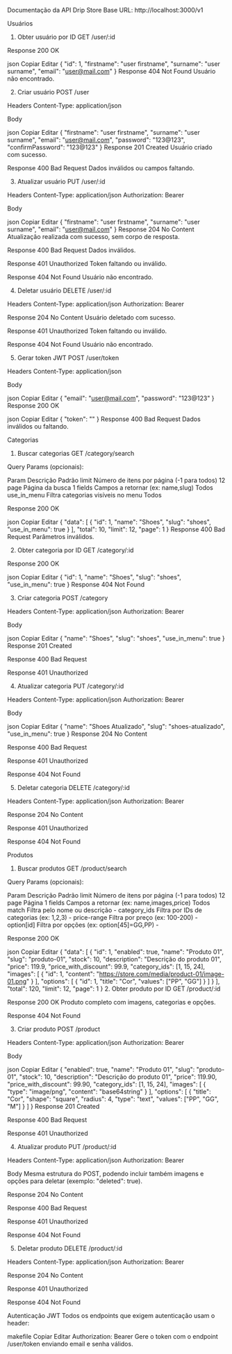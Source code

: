Documentação da API Drip Store
Base URL: http://localhost:3000/v1

Usuários
1. Obter usuário por ID
GET /user/:id

Response 200 OK

json
Copiar
Editar
{
  "id": 1,
  "firstname": "user firstname",
  "surname": "user surname",
  "email": "user@mail.com"
}
Response 404 Not Found
Usuário não encontrado.

2. Criar usuário
POST /user

Headers
Content-Type: application/json

Body

json
Copiar
Editar
{
  "firstname": "user firstname",
  "surname": "user surname",
  "email": "user@mail.com",
  "password": "123@123",
  "confirmPassword": "123@123"
}
Response 201 Created
Usuário criado com sucesso.

Response 400 Bad Request
Dados inválidos ou campos faltando.

3. Atualizar usuário
PUT /user/:id

Headers
Content-Type: application/json
Authorization: Bearer <token>

Body

json
Copiar
Editar
{
  "firstname": "user firstname",
  "surname": "user surname",
  "email": "user@mail.com"
}
Response 204 No Content
Atualização realizada com sucesso, sem corpo de resposta.

Response 400 Bad Request
Dados inválidos.

Response 401 Unauthorized
Token faltando ou inválido.

Response 404 Not Found
Usuário não encontrado.

4. Deletar usuário
DELETE /user/:id

Headers
Content-Type: application/json
Authorization: Bearer <token>

Response 204 No Content
Usuário deletado com sucesso.

Response 401 Unauthorized
Token faltando ou inválido.

Response 404 Not Found
Usuário não encontrado.

5. Gerar token JWT
POST /user/token

Headers
Content-Type: application/json

Body

json
Copiar
Editar
{
  "email": "user@mail.com",
  "password": "123@123"
}
Response 200 OK

json
Copiar
Editar
{
  "token": "<JWT>"
}
Response 400 Bad Request
Dados inválidos ou faltando.

Categorias
1. Buscar categorias
GET /category/search

Query Params (opcionais):

Param	Descrição	Padrão
limit	Número de itens por página (-1 para todos)	12
page	Página da busca	1
fields	Campos a retornar (ex: name,slug)	Todos
use_in_menu	Filtra categorias visíveis no menu	Todos

Response 200 OK

json
Copiar
Editar
{
  "data": [
    {
      "id": 1,
      "name": "Shoes",
      "slug": "shoes",
      "use_in_menu": true
    }
  ],
  "total": 10,
  "limit": 12,
  "page": 1
}
Response 400 Bad Request
Parâmetros inválidos.

2. Obter categoria por ID
GET /category/:id

Response 200 OK

json
Copiar
Editar
{
  "id": 1,
  "name": "Shoes",
  "slug": "shoes",
  "use_in_menu": true
}
Response 404 Not Found

3. Criar categoria
POST /category

Headers
Content-Type: application/json
Authorization: Bearer <token>

Body

json
Copiar
Editar
{
  "name": "Shoes",
  "slug": "shoes",
  "use_in_menu": true
}
Response 201 Created

Response 400 Bad Request

Response 401 Unauthorized

4. Atualizar categoria
PUT /category/:id

Headers
Content-Type: application/json
Authorization: Bearer <token>

Body

json
Copiar
Editar
{
  "name": "Shoes Atualizado",
  "slug": "shoes-atualizado",
  "use_in_menu": true
}
Response 204 No Content

Response 400 Bad Request

Response 401 Unauthorized

Response 404 Not Found

5. Deletar categoria
DELETE /category/:id

Headers
Content-Type: application/json
Authorization: Bearer <token>

Response 204 No Content

Response 401 Unauthorized

Response 404 Not Found

Produtos
1. Buscar produtos
GET /product/search

Query Params (opcionais):

Param	Descrição	Padrão
limit	Número de itens por página (-1 para todos)	12
page	Página	1
fields	Campos a retornar (ex: name,images,price)	Todos
match	Filtra pelo nome ou descrição	-
category_ids	Filtra por IDs de categorias (ex: 1,2,3)	-
price-range	Filtra por preço (ex: 100-200)	-
option[id]	Filtra por opções (ex: option[45]=GG,PP)	-

Response 200 OK

json
Copiar
Editar
{
  "data": [
    {
      "id": 1,
      "enabled": true,
      "name": "Produto 01",
      "slug": "produto-01",
      "stock": 10,
      "description": "Descrição do produto 01",
      "price": 119.9,
      "price_with_discount": 99.9,
      "category_ids": [1, 15, 24],
      "images": [
        { "id": 1, "content": "https://store.com/media/product-01/image-01.png" }
      ],
      "options": [
        { "id": 1, "title": "Cor", "values": ["PP", "GG"] }
      ]
    }
  ],
  "total": 120,
  "limit": 12,
  "page": 1
}
2. Obter produto por ID
GET /product/:id

Response 200 OK
Produto completo com imagens, categorias e opções.

Response 404 Not Found

3. Criar produto
POST /product

Headers
Content-Type: application/json
Authorization: Bearer <token>

Body

json
Copiar
Editar
{
  "enabled": true,
  "name": "Produto 01",
  "slug": "produto-01",
  "stock": 10,
  "description": "Descrição do produto 01",
  "price": 119.90,
  "price_with_discount": 99.90,
  "category_ids": [1, 15, 24],
  "images": [
    { "type": "image/png", "content": "base64string" }
  ],
  "options": [
    { "title": "Cor", "shape": "square", "radius": 4, "type": "text", "values": ["PP", "GG", "M"] }
  ]
}
Response 201 Created

Response 400 Bad Request

Response 401 Unauthorized

4. Atualizar produto
PUT /product/:id

Headers
Content-Type: application/json
Authorization: Bearer <token>

Body
Mesma estrutura do POST, podendo incluir também imagens e opções para deletar (exemplo: "deleted": true).

Response 204 No Content

Response 400 Bad Request

Response 401 Unauthorized

Response 404 Not Found

5. Deletar produto
DELETE /product/:id

Headers
Content-Type: application/json
Authorization: Bearer <token>

Response 204 No Content

Response 401 Unauthorized

Response 404 Not Found

Autenticação JWT
Todos os endpoints que exigem autenticação usam o header:

makefile
Copiar
Editar
Authorization: Bearer <token>
Gere o token com o endpoint /user/token enviando email e senha válidos.

